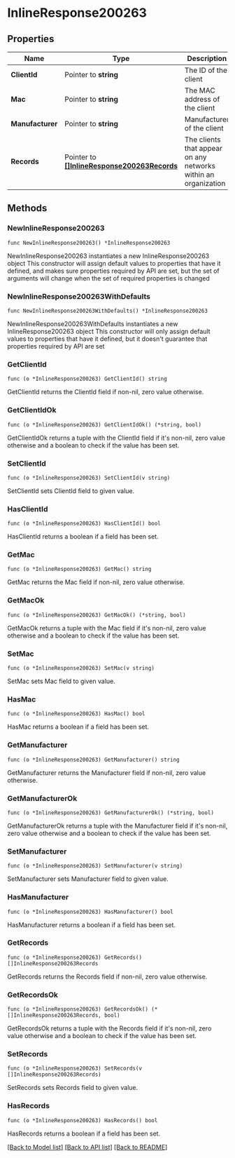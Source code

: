 # InlineResponse200263

## Properties

Name | Type | Description | Notes
------------ | ------------- | ------------- | -------------
**ClientId** | Pointer to **string** | The ID of the client | [optional] 
**Mac** | Pointer to **string** | The MAC address of the client | [optional] 
**Manufacturer** | Pointer to **string** | Manufacturer of the client | [optional] 
**Records** | Pointer to [**[]InlineResponse200263Records**](InlineResponse200263Records.md) | The clients that appear on any networks within an organization | [optional] 

## Methods

### NewInlineResponse200263

`func NewInlineResponse200263() *InlineResponse200263`

NewInlineResponse200263 instantiates a new InlineResponse200263 object
This constructor will assign default values to properties that have it defined,
and makes sure properties required by API are set, but the set of arguments
will change when the set of required properties is changed

### NewInlineResponse200263WithDefaults

`func NewInlineResponse200263WithDefaults() *InlineResponse200263`

NewInlineResponse200263WithDefaults instantiates a new InlineResponse200263 object
This constructor will only assign default values to properties that have it defined,
but it doesn't guarantee that properties required by API are set

### GetClientId

`func (o *InlineResponse200263) GetClientId() string`

GetClientId returns the ClientId field if non-nil, zero value otherwise.

### GetClientIdOk

`func (o *InlineResponse200263) GetClientIdOk() (*string, bool)`

GetClientIdOk returns a tuple with the ClientId field if it's non-nil, zero value otherwise
and a boolean to check if the value has been set.

### SetClientId

`func (o *InlineResponse200263) SetClientId(v string)`

SetClientId sets ClientId field to given value.

### HasClientId

`func (o *InlineResponse200263) HasClientId() bool`

HasClientId returns a boolean if a field has been set.

### GetMac

`func (o *InlineResponse200263) GetMac() string`

GetMac returns the Mac field if non-nil, zero value otherwise.

### GetMacOk

`func (o *InlineResponse200263) GetMacOk() (*string, bool)`

GetMacOk returns a tuple with the Mac field if it's non-nil, zero value otherwise
and a boolean to check if the value has been set.

### SetMac

`func (o *InlineResponse200263) SetMac(v string)`

SetMac sets Mac field to given value.

### HasMac

`func (o *InlineResponse200263) HasMac() bool`

HasMac returns a boolean if a field has been set.

### GetManufacturer

`func (o *InlineResponse200263) GetManufacturer() string`

GetManufacturer returns the Manufacturer field if non-nil, zero value otherwise.

### GetManufacturerOk

`func (o *InlineResponse200263) GetManufacturerOk() (*string, bool)`

GetManufacturerOk returns a tuple with the Manufacturer field if it's non-nil, zero value otherwise
and a boolean to check if the value has been set.

### SetManufacturer

`func (o *InlineResponse200263) SetManufacturer(v string)`

SetManufacturer sets Manufacturer field to given value.

### HasManufacturer

`func (o *InlineResponse200263) HasManufacturer() bool`

HasManufacturer returns a boolean if a field has been set.

### GetRecords

`func (o *InlineResponse200263) GetRecords() []InlineResponse200263Records`

GetRecords returns the Records field if non-nil, zero value otherwise.

### GetRecordsOk

`func (o *InlineResponse200263) GetRecordsOk() (*[]InlineResponse200263Records, bool)`

GetRecordsOk returns a tuple with the Records field if it's non-nil, zero value otherwise
and a boolean to check if the value has been set.

### SetRecords

`func (o *InlineResponse200263) SetRecords(v []InlineResponse200263Records)`

SetRecords sets Records field to given value.

### HasRecords

`func (o *InlineResponse200263) HasRecords() bool`

HasRecords returns a boolean if a field has been set.


[[Back to Model list]](../README.md#documentation-for-models) [[Back to API list]](../README.md#documentation-for-api-endpoints) [[Back to README]](../README.md)



